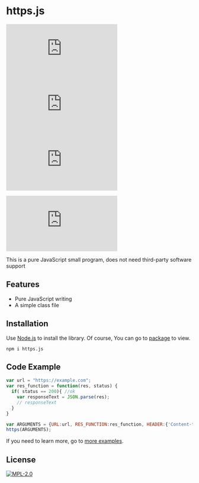 # https.js

[![codecov](https://badge.eu.org/codecov/gh/USAing/https.js?icon=codecov&branch=main)](https://codecov.io/gh/USAing/https.js)
[![TAG](https://badge.eu.org/github/tag/USAing/https.js?icon=github)](../../releases)
[![NPM](https://badge.eu.org/npm/version/https.js?icon=npm)](https://www.npmjs.com/package/https.js)

[![Package](https://badge.eu.org/npm/package/https.js)](https://www.npmjs.com/package/https.js)

This is a pure JavaScript small program, does not need third-party software support

## Features

- Pure JavaScript writing
- A simple class file

## Installation

Use [Node.js](https://nodejs.org/) to install the library. Of course, You can go to [package](https://www.npmjs.com/package/https.js) to view.

```console
npm i https.js
```

## Code Example

```javascript
var url = "https://example.com";
var res_function = function(res, status) {
  if( status == 200){ //ok
  	var responseText = JSON.parse(res);
  	// responseText
  }
}

var ARGUMENTS = {URL:url, RES_FUNCTION:res_function, HEADER:{'Content-type':'application/json;charset=UTF-8'}};
https(ARGUMENTS);
```
If you need to learn more, go to [more examples](https://https.js.org/pages/Example.html).


## License

[![MPL-2.0](https://badge.eu.org/static/license/555/MPL-2.0/FE7D37?icon=github)](LICENSE)
